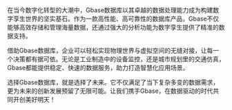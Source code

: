 在当今数字化转型的大潮中，Gbase数据库以其卓越的数据处理能力成为构建数字孪生世界的坚实基石。作为一款高性能、高可靠性的数据库产品，Gbase不仅能够高效存储和管理海量数据，还通过强大的分析功能为数字孪生提供了精准的数据支持。

借助Gbase数据库，企业可以轻松实现物理世界与虚拟空间的无缝对接，让每一个决策都有据可依。无论是工业制造中的设备监控，还是城市规划里的交通仿真，Gbase都能提供稳定、快速的数据服务，助力打造智慧化应用场景。

选择Gbase数据库，就是选择了未来。它不仅满足了当下复杂多变的数据需求，更为未来的创新发展预留了无限可能。让我们携手Gbase，在数据驱动的时代共同开创美好明天！